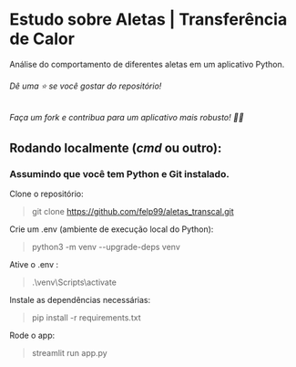 # Estudo sobre Aletas | Transferência de Calor
Análise do comportamento de diferentes aletas em um aplicativo Python.

###### Dê uma ⭐ se você gostar do repositório!
###### Faça um fork e contribua para um aplicativo mais robusto! 💪🏻

## Rodando localmente (<i>cmd</i> ou outro):

### Assumindo que você tem Python e Git instalado.

Clone o repositório:
> git clone https://github.com/felp99/aletas_transcal.git

Crie um .env (ambiente de execução local do Python):
> python3 -m venv --upgrade-deps venv

Ative o .env :
> .\venv\Scripts\activate

Instale as dependências necessárias:
> pip install -r requirements.txt

Rode o app:
> streamlit run app.py

